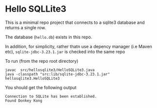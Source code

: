 # Hello SQLLite3

This is a minimal repo project that connects to a sqlite3 database and returns a single row. 

The database (`hello.db`) exists in this repo. 

In addition, for simplicity, rather thatn use a depency manager (i.e Maven etc), `sqlite-jdbc-3.23.1.jar` is checked into the same repo

To run (from the repo root directory)

```
javac  src/hellosqlite3/HelloSQLite3.java
java -classpath "src:lib/sqlite-jdbc-3.23.1.jar" hellosqlite3.HelloSQLite3
```

You should get the following output

```
Connection to SQLite has been established.
Found Donkey Kong
```
